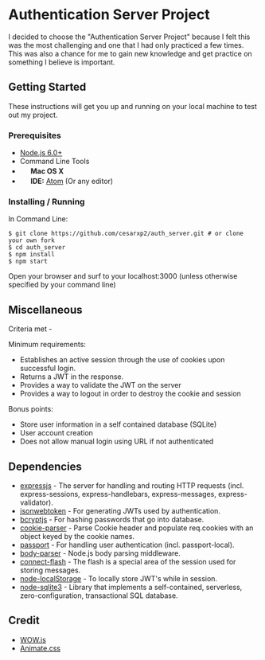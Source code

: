 # Authentication Server Project

I decided to choose the "Authentication Server Project" because I felt this was the most challenging and one that I had only practiced a few times. This was also a chance for me to gain new knowledge and get practice on something I believe is important.

## Getting Started

These instructions will get you up and running on your local machine to test out my project.

### Prerequisites

- [Node.js 6.0+](http://nodejs.org)
- Command Line Tools
- <img src="http://deluge-torrent.org/images/apple-logo.gif" height="17">&nbsp;**Mac OS X**
- <img src="https://cdn-business.discourse.org/uploads/github_atom/490/d8548f4ce56f1599.png" height="17">&nbsp;**IDE:** [Atom](https://atom.io/) (Or any editor)

### Installing / Running
In Command Line:

```
$ git clone https://github.com/cesarxp2/auth_server.git # or clone your own fork
$ cd auth_server
$ npm install
$ npm start

```

Open your browser and surf to your localhost:3000 (unless otherwise specified by your command line)

## Miscellaneous

Criteria met -

Minimum requirements:
- Establishes an active session through the use of cookies upon successful login.
- Returns a JWT in the response.
- Provides a way to validate the JWT on the server
- Provides a way to logout in order to destroy the cookie and session

Bonus points:
- Store user information in a self contained database (SQLite)
- User account creation
- Does not allow manual login using URL if not authenticated

## Dependencies

- [expressjs](https://github.com/expressjs/express) - The server for handling and routing HTTP requests (incl. express-sessions, express-handlebars, express-messages, express-validator).
- [jsonwebtoken](https://github.com/auth0/node-jsonwebtoken) - For generating JWTs used by authentication.
- [bcryptjs](https://github.com/dcodeIO/bcrypt.js) - For hashing passwords that go into database.
- [cookie-parser](https://github.com/expressjs/cookie-parser) - Parse Cookie header and populate req.cookies with an object keyed by the cookie names.
- [passport](https://github.com/jaredhanson/passport) - For handling user authentication (incl. passport-local).
- [body-parser](https://github.com/expressjs/body-parser) - Node.js body parsing middleware.
- [connect-flash](https://github.com/jaredhanson/connect-flash) - The flash is a special area of the session used for storing messages.
- [node-localStorage](https://github.com/coolaj86/node-localStorage) - To locally store JWT's while in session.
- [node-sqlite3](https://github.com/mapbox/node-sqlite3) - Library that implements a self-contained, serverless, zero-configuration, transactional SQL database.


## Credit

- [WOW.js](http://mynameismatthieu.com/WOW/index.html)
- [Animate.css](https://daneden.github.io/animate.css/)
